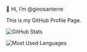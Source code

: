 👋 Hi, I’m @ginosanterre

This is my GitHub Profile Page.


![GitHub Stats](https://github-readme-stats.vercel.app/api?username=ginosanterre&show_icons=true&hide_title=false&count_private=false&theme=transparent)

![Most Used Languages](https://github-readme-stats.vercel.app/api/top-langs/?username=ginosanterre&langs_count=5&layout=compact&theme=transparent)

<!---
ginosanterre/ginosanterre is a ✨ special ✨ repository because its `README.md` (this file) appears on your GitHub profile.
You can click the Preview link to take a look at your changes.
--->
